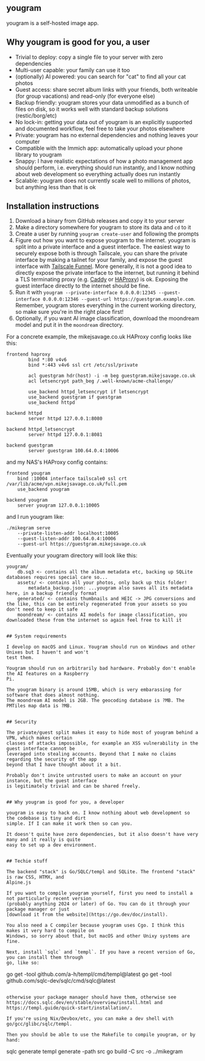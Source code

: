 yougram
-------

yougram is a self-hosted image app.


## Why yougram is good for you, a user

- Trivial to deploy: copy a single file to your server with zero dependencies
- Multi-user capable: your family can use it too
- (optionally) AI powered: you can search for "cat" to find all your cat photos
- Guest access: share secret album links with your friends, both writeable (for group vacations) and
  read-only (for everyone else)
- Backup friendly: yougram stores your data unmodified as a bunch of files on disk, so it works well
  with standard backup solutions (restic/borg/etc)
- No lock-in: getting your data out of yougram is an explicitly supported and documented workflow,
  feel free to take your photos elsewhere
- Private: yougram has no external dependencies and nothing leaves your computer
- Compatible with the Immich app: automatically upload your phone library to yougram
- Snappy: I have realistic expectations of how a photo management app should perform, i.e.
  everything should run instantly, and I know nothing about web development so everything actually
  does run instantly
- Scalable: yougram does not currently scale well to millions of photos, but anything less than that
  is ok


## Installation instructions

[funnel]: https://tailscale.com/kb/1223/funnel
[caddy]: https://caddyserver.com
[haproxy]: https://www.haproxy.org

1. Download a binary from GitHub releases and copy it to your server
2. Make a directory somewhere for yougram to store its data and `cd` to it
3. Create a user by running `yougram create-user` and following the prompts
4. Figure out how you want to expose yougram to the internet. yougram is split into a private
   interface and a guest interface. The easiest way to securely expose both is through Tailscale,
   you can share the private interface by making a tailnet for your family, and expose the guest
   interface with [Tailscale Funnel][funnel]. More generally, it is not a good idea to directly
   expose the private interface to the internet, but running it behind a TLS terminating proxy (e.g.
   [Caddy][caddy] or [HAProxy][haproxy]) is ok. Exposing the guest interface directly to the
   internet should be fine.
5. Run it with `yougram --private-interface 0.0.0.0:12345 --guest-interface 0.0.0.0:12346
   --guest-url https://guestgram.example.com`. Remember, yougram stores everything in the current
   working directory, so make sure you're in the right place first!
6. Optionally, if you want AI image classification, download the moondream model and put it in the
   `moondream` directory.

For a concrete example, the mikejsavage.co.uk HAProxy config looks like this:

```
frontend haproxy
        bind *:80 v4v6
        bind *:443 v4v6 ssl crt /etc/ssl/private

        acl guestgram hdr(host) -i -m beg guestgram.mikejsavage.co.uk
        acl letsencrypt path_beg /.well-known/acme-challenge/

        use_backend httpd_letsencrypt if letsencrypt
        use_backend guestgram if guestgram
        use_backend httpd

backend httpd
        server httpd 127.0.0.1:8080

backend httpd_letsencrypt
        server httpd 127.0.0.1:8081

backend guestgram
        server guestgram 100.64.0.4:10006
```

and my NAS's HAProxy config contains:

```
frontend yougram
    bind :10004 interface tailscale0 ssl crt /var/lib/acme/vpn.mikejsavage.co.uk/full.pem
    use_backend yougram

backend yougram
    server yougram 127.0.0.1:10005
```

and I run yougram like:

```
./mikegram serve
    --private-listen-addr localhost:10005
    --guest-listen-addr 100.64.0.4:10006
    --guest-url https://guestgram.mikejsavage.co.uk
```

Eventually your yougram directory will look like this:

```
yougram/
    db.sq3 <- contains all the album metadata etc, backing up SQLite databases requires special care so...
    assets/ <- contains all your photos, only back up this folder!
        metadata_backup.json: ...yougram also saves all its metadata here, in a backup friendly format
    generated/ <- contains thumbnails and HEIC -> JPG conversions and the like, this can be entirely regenerated from your assets so you don't need to keep it safe
    moondream/ <- contains AI models for image classification, you downloaded these from the internet so again feel free to kill it


## System requirements

I develop on macOS and Linux. Yougram should run on Windows and other Unixes but I haven't and won't
test them.

Yougram should run on arbitrarily bad hardware. Probably don't enable the AI features on a Raspberry
Pi.

The yougram binary is around 15MB, which is very embarassing for software that does almost nothing.
The moondream AI model is 2GB. The geocoding database is ?MB. The PMTiles map data is ?MB.


## Security

The private/guest split makes it easy to hide most of yougram behind a VPN, which makes certain
classes of attacks impossible, for example an XSS vulnerability in the guest interface cannot be
leveraged into stealing accounts. Beyond that I make no claims regarding the security of the app
beyond that I have thought about it a bit.

Probably don't invite untrusted users to make an account on your instance, but the guest interface
is legitimately trivial and can be shared freely.


## Why yougram is good for you, a developer

yougram is easy to hack on. I know nothing about web development so the codebase is tiny and dirt
simple. If I can make it work then so can you.

It doesn't quite have zero dependencies, but it also doesn't have very many and it really is quite
easy to set up a dev environment.


## Techie stuff

The backend "stack" is Go/SQLC/templ and SQLite. The frontend "stack" is raw CSS, HTMX, and
Alpine.js

If you want to compile yougram yourself, first you need to install a not particularly recent version
(probably anything 2024 or later) of Go. You can do it through your package manager or just
[download it from the website](https://go.dev/doc/install).

You also need a C compiler because yougram uses Cgo. I think this makes it very hard to compile on
Windows, so sorry about that, but macOS and other Unixy systems are fine.

Next, install `sqlc` and `templ`. If you have a recent version of Go, you can install them through
go, like so:

```
go get -tool github.com/a-h/templ/cmd/templ@latest
go get -tool github.com/sqlc-dev/sqlc/cmd/sqlc@latest
```

otherwise your package manager should have them, otherwise see
https://docs.sqlc.dev/en/stable/overview/install.html and
https://templ.guide/quick-start/installation/.

If you're using Nix/Devbox/etc, you can make a dev shell with go/gcc/glibc/sqlc/templ.

Then you should be able to use the Makefile to compile yougram, or by hand:

```
sqlc generate
templ generate -path src
go build -C src -o ../mikegram
```
